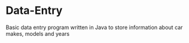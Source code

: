 # Data-Entry
Basic data entry program written in Java to store information about car makes, models and years
